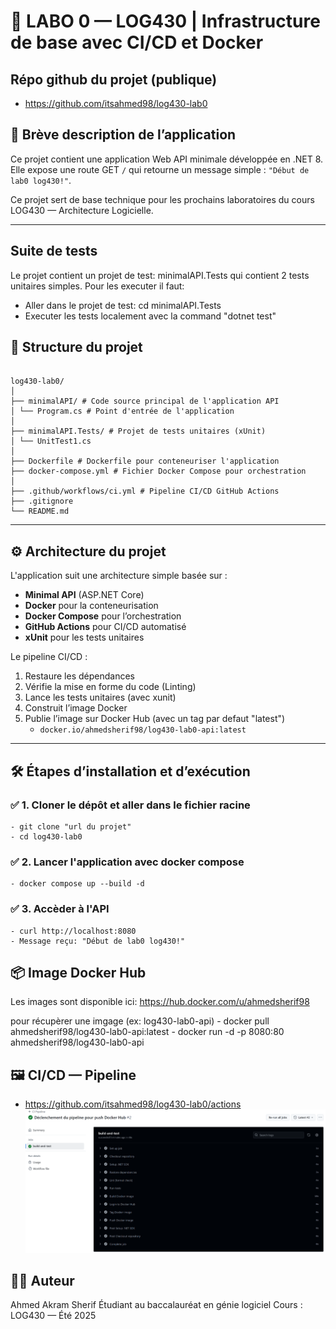 # 🚀 LABO 0 — LOG430 | Infrastructure de base avec CI/CD et Docker

## Répo github du projet (publique)
 - https://github.com/itsahmed98/log430-lab0


## 📝 Brève description de l’application

Ce projet contient une application Web API minimale développée en .NET 8. Elle expose une route GET `/` qui retourne un message simple : 
`"Début de lab0 log430!"`.

Ce projet sert de base technique pour les prochains laboratoires du cours LOG430 — Architecture Logicielle.

---

## Suite de tests

Le projet contient un projet de test: minimalAPI.Tests qui contient 2 tests unitaires simples. Pour les executer il faut:

- Aller dans le projet de test: cd minimalAPI.Tests
- Executer les tests localement avec la command "dotnet test"

## 🧱 Structure du projet

```plaintext

log430-lab0/
│
├── minimalAPI/ # Code source principal de l'application API
│ └── Program.cs # Point d'entrée de l'application
│
├── minimalAPI.Tests/ # Projet de tests unitaires (xUnit)
│ └── UnitTest1.cs
│
├── Dockerfile # Dockerfile pour conteneuriser l'application
├── docker-compose.yml # Fichier Docker Compose pour orchestration
│
├── .github/workflows/ci.yml # Pipeline CI/CD GitHub Actions
├── .gitignore
└── README.md
```
---

## ⚙️ Architecture du projet

L'application suit une architecture simple basée sur :

- **Minimal API** (ASP.NET Core)
- **Docker** pour la conteneurisation
- **Docker Compose** pour l’orchestration
- **GitHub Actions** pour CI/CD automatisé
- **xUnit** pour les tests unitaires

Le pipeline CI/CD :
1. Restaure les dépendances
2. Vérifie la mise en forme du code (Linting)
3. Lance les tests unitaires (avec xunit)
4. Construit l’image Docker
5. Publie l’image sur Docker Hub (avec un tag par defaut "latest")
    - `docker.io/ahmedsherif98/log430-lab0-api:latest`

---

## 🛠️ Étapes d’installation et d’exécution

### ✅ 1. Cloner le dépôt et aller dans le fichier racine
    - git clone "url du projet"
    - cd log430-lab0

### ✅ 2. Lancer l'application avec docker compose
    - docker compose up --build -d

### ✅ 3. Accèder à l'API
    - curl http://localhost:8080
    - Message reçu: "Début de lab0 log430!"


## 📦 Image Docker Hub
Les images sont disponible ici: https://hub.docker.com/u/ahmedsherif98

pour récupèrer une imgage (ex: log430-lab0-api)
    - docker pull ahmedsherif98/log430-lab0-api:latest
    - docker run -d -p 8080:80 ahmedsherif98/log430-lab0-api

## 🖼️ CI/CD — Pipeline
 - https://github.com/itsahmed98/log430-lab0/actions
 ![alt text](image.png)


## 👨‍💻 Auteur
Ahmed Akram Sherif
Étudiant au baccalauréat en génie logiciel
Cours : LOG430 — Été 2025
